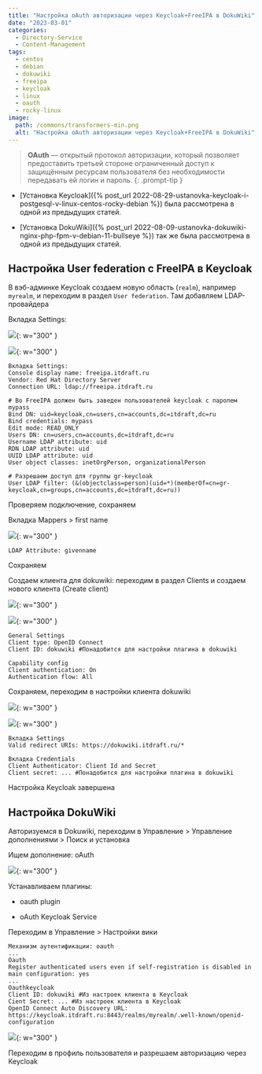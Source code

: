 ```yaml
---
title: "Настройка oAuth авторизации через Keycloak+FreeIPA в DokuWiki"
date: "2023-03-01"
categories: 
  - Directory-Service
  - Content-Management
tags: 
  - centos
  - debian
  - dokuwiki
  - freeipa
  - keycloak
  - linux
  - oauth
  - rocky-linux
image:
  path: /commons/transformers-min.png
  alt: "Настройка oAuth авторизации через Keycloak+FreeIPA в DokuWiki"
---
```


> **OAuth** — открытый протокол авторизации, который позволяет предоставить третьей стороне ограниченный доступ к защищённым ресурсам пользователя без необходимости передавать ей логин и пароль.
{: .prompt-tip }

- [Установка Keycloak]({% post_url 2022-08-29-ustanovka-keycloak-i-postgesql-v-linux-centos-rocky-debian %}) была рассмотрена в одной из предыдущих статей.

- [Установка DokuWiki]({% post_url 2022-08-09-ustanovka-dokuwiki-nginx-php-fpm-v-debian-11-bullseye %}) так же была рассмотрена в одной из предыдущих статей.

## Настройка User federation с FreeIPA в Keycloak

В вэб-админке Keycloak создаем новую область (`realm`), например `myrealm`, и переходим в раздел `User federation`. Там добавляем LDAP-провайдера

Вкладка Settings:

![](/assets/img/posts/2023/03/01/key-ldap1.png){: w="300" }

![](/assets/img/posts/2023/03/01/key-ldap2.png){: w="300" }

```
Вкладка Settings:
Console display name: freeipa.itdraft.ru
Vendor: Red Hat Directory Server
Connection URL: ldap://freeipa.itdraft.ru

# Во FreeIPA должен быть заведен пользователей keycloak с паролем mypass
Bind DN: uid=keycloak,cn=users,cn=accounts,dc=itdraft,dc=ru
Bind credentials: mypass
Edit mode: READ_ONLY
Users DN: cn=users,cn=accounts,dc=itdraft,dc=ru
Username LDAP attribute: uid
RDN LDAP attribute: uid
UUID LDAP attribute: uid
User object classes: inetOrgPerson, organizationalPerson

# Разрешаем доступ для группы gr-keycloak
User LDAP filter: (&(objectclass=person)(uid=*)(memberOf=cn=gr-keycloak,cn=groups,cn=accounts,dc=itdraft,dc=ru))
```

Проверяем подключение, сохраняем

Вкладка Mappers > first name

![](/assets/img/posts/2023/03/01/image.png){: w="300" }

```
LDAP Attribute: givenname
```

Сохраняем

Создаем клиента для dokuwiki: переходим в раздел Clients и создаем нового клиента (Create client)

![](/assets/img/posts/2023/03/01/doku-key-create-1-1.png){: w="300" }

![](/assets/img/posts/2023/03/01/doku-key-create-2.png){: w="300" }

```
General Settings
Client type: OpenID Connect
Client ID: dokuwiki #Понадобится для настройки плагина в dokuwiki

Capability config
Client authentication: On
Authentication flow: All
```

Сохраняем, переходим в настройки клиента dokuwiki

![](/assets/img/posts/2023/03/01/image-1.png){: w="300" }

![](/assets/img/posts/2023/03/01/image-2.png){: w="300" }

```
Вкладка Settings
Valid redirect URIs: https://dokuwiki.itdraft.ru/*

Вкладка Credentials
Client Authenticator: Client Id and Secret
Client secret: ... #Понадобится для настройки плагина в dokuwiki
```

Настройка Keycloak завершена

## Настройка DokuWiki

Авторизуемся в Dokuwiki, переходим в Управление > Управление дополнениями > Поиск и установка

Ищем дополнение: oAuth

![](/assets/img/posts/2023/03/01/image-3.png){: w="300" }

Устанавливаем плагины:

- oauth plugin

- oAuth Keycloak Service

Переходим в Управление > Настройки вики

```
Механизм аутентификации: oauth
...
Oauth
Register authenticated users even if self-registration is disabled in main configuration: yes
...
Oauthkeycloak
Client ID: dokuwiki #Из настроек клиента в Keycloak
Cient Secret: ... #Из настроек клиента в Keycloak
OpenID Connect Auto Discovery URL: https://keycloak.itdraft.ru:8443/realms/myrealm/.well-known/openid-configuration
```

![](/assets/img/posts/2023/03/01/image-4.png){: w="300" }

Переходим в профиль пользователя и разрешаем авторизацию через Keycloak
